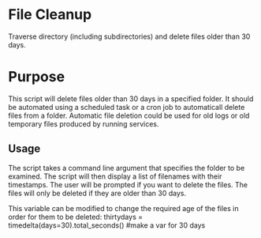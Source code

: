 # File Cleanup
Traverse directory (including subdirectories) and delete files older than 30 days.

# Purpose
This script will delete files older than 30 days in a specified folder.
It should be automated using a scheduled task or a cron job to automaticall delete files from a folder.
Automatic file deletion could be used for old logs or old temporary files produced by running services.


## Usage
The script takes a command line argument that specifies the folder to be examined.
The script will then display a list of filenames with their timestamps.
The user will be prompted if you want to delete the files.
The files will only be deleted if they are older than 30 days.

This variable can be modified to change the required age of the files in order for them to be deleted:
thirtydays = timedelta(days=30).total_seconds() #make a var for 30 days
